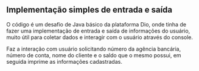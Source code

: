 ## Implementação simples de entrada e saída

O código é um desafio de Java básico da plataforma Dio, onde tinha de fazer uma implementação de entrada e saída de informações do usuário, muito útil para coletar dados e interagir com o usuário através do console.

Faz a interação com usuário solicitando número da agência bancária, número de conta, nome do cliente e o saldo que o mesmo possui, em seguida imprime as informações cadastradas. 
